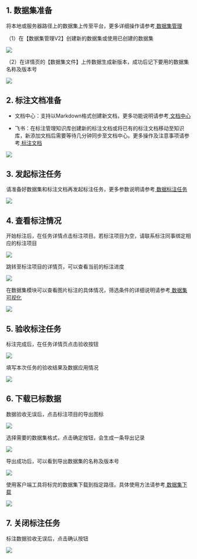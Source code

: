 ## 1. 数据集准备

将本地或服务器路径上的数据集上传至平台，更多详细操作请参考[ 数据集管理](./数据集管理.md)

（1）在【数据集管理V2】创建新的数据集或使用已创建的数据集

![](images/算法人员操作指南/image-13.png)

（2）在详情页的【数据集文件】上传数据生成新版本，成功后记下要用的数据集名称及版本号

![](images/算法人员操作指南/image-11.png)

## 2. 标注文档准备

* 文档中心：支持以Markdown格式创建新文档，更多功能说明请参考[ 文档中心](./文档中心.md)

* 飞书：在标注管理知识库创建新的标注文档或将已有的标注文档移动至知识库，新添加文档后需要等待几分钟同步至文档中心。更多操作及注意事项请参考[ 标注文档](./数据标注任务.md#annotation-document)

![](images/算法人员操作指南/image-12.png)



## 3. 发起标注任务

请准备好数据集和标注文档再发起标注任务，更多参数说明请参考[ 数据标注任务](./数据标注任务.md)

![](images/算法人员操作指南/image-10.png)



## 4. 查看标注情况

开始标注后，在任务详情点击标注项目。若标注项目为空，请联系标注同事绑定相应的标注项目

![](images/算法人员操作指南/image.png)

跳转至标注项目的详情页，可以查看当前的标注进度

![](images/算法人员操作指南/image-1.png)

在数据集模块可以查看图片标注的具体情况，筛选条件的详细说明请参考[ 数据集可视化](./数据集可视化.md)

![](images/算法人员操作指南/image-2.png)



## 5. 验收标注任务

标注完成后，在任务详情页点击验收按钮

![](images/算法人员操作指南/image-3.png)

填写本次任务的验收结果及数据应用情况

![](images/算法人员操作指南/image-4.png)



## 6. 下载已标数据

数据验收无误后，点击标注项目的导出图标

![](images/算法人员操作指南/image-5.png)



选择需要的数据集格式，点击确定按钮，会生成一条导出记录

![](images/算法人员操作指南/image-6.png)



导出成功后，可以看到导出数据集的名称及版本号

![](images/算法人员操作指南/image-7.png)



使用客户端工具将标完的数据集下载到指定路径。具体使用方法请参考[ 数据集下载](./数据集管理.md#download-dataset)

![](images/算法人员操作指南/image-8.png)



## 7. 关闭标注任务

标注数据验收无误后，点击确认按钮

![](images/算法人员操作指南/image-9.png)

